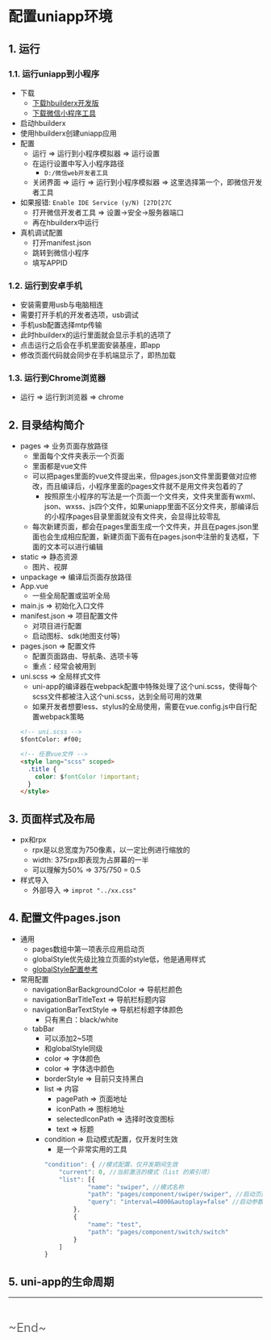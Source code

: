 # 配置uniapp环境
<ClientOnly>
  <Valine></Valine>
</ClientOnly>

## 1. 运行
### 1.1. 运行uniapp到小程序
- 下载
  - [下载hbuilderx开发版](https://www.dcloud.io/hbuilderx.html)
  - [下载微信小程序工具](https://developers.weixin.qq.com/miniprogram/dev/devtools/download.html)
- 启动hbuilderx
- 使用hbuilderx创建uniapp应用
- 配置
  - 运行 => 运行到小程序模拟器 => 运行设置
  - 在运行设置中写入小程序路径
    - `D:/微信web开发者工具`
  - 关闭界面 => 运行 => 运行到小程序模拟器 => 这里选择第一个，即微信开发者工具
- 如果报错: `Enable IDE Service (y/N) [27D[27C`
  - 打开微信开发者工具 => 设置->安全->服务器端口
  - 再在hbuilderx中运行
- 真机调试配置
  - 打开manifest.json
  - 跳转到微信小程序
  - 填写APPID

### 1.2. 运行到安卓手机
- 安装需要用usb与电脑相连
- 需要打开手机的开发者选项，usb调试
- 手机usb配置选择mtp传输
- 此时hbuilderx的运行里面就会显示手机的选项了
- 点击运行之后会在手机里面安装基座，即app
- 修改页面代码就会同步在手机端显示了，即热加载

### 1.3. 运行到Chrome浏览器
- 运行 => 运行到浏览器 => chrome

## 2. 目录结构简介
- pages => 业务页面存放路径
  - 里面每个文件夹表示一个页面
  - 里面都是vue文件
  - 可以把pages里面的vue文件提出来，但pages.json文件里面要做对应修改，而且编译后，小程序里面的pages文件就不是用文件夹包着的了
    - 按照原生小程序的写法是一个页面一个文件夹，文件夹里面有wxml、json、wxss、js四个文件，如果uniapp里面不区分文件夹，那编译后的小程序pages目录里面就没有文件夹，会显得比较零乱
  - 每次新建页面，都会在pages里面生成一个文件夹，并且在pages.json里面也会生成相应配置，新建页面下面有在pages.json中注册的复选框，下面的文本可以进行编辑
- static => 静态资源
  - 图片、视屏
- unpackage => 编译后页面存放路径
- App.vue
  - 一些全局配置或监听全局
- main.js => 初始化入口文件
- manifest.json => 项目配置文件
  - 对项目进行配置
  - 启动图标、sdk(地图支付等)
- pages.json => 配置文件
  - 配置页面路由、导航条、选项卡等
  - 重点：经常会被用到
- uni.scss => 全局样式文件
  - uni-app的编译器在webpack配置中特殊处理了这个uni.scss，使得每个scss文件都被注入这个uni.scss，达到全局可用的效果
  - 如果开发者想要less、stylus的全局使用，需要在vue.config.js中自行配置webpack策略
  ```html
  <!-- uni.scss -->
  $fontColor: #f00;

  <!-- 任意vue文件 -->
  <style lang="scss" scoped>
    .title {
      color: $fontColor !important;
    }
  </style>
  ```

## 3. 页面样式及布局
- px和rpx
  - rpx是以总宽度为750像素，以一定比例进行缩放的
  - width: 375rpx即表现为占屏幕的一半
  - 可以理解为50% => 375/750 = 0.5
- 样式导入
  - 外部导入 => `improt "../xx.css"`

## 4. 配置文件pages.json
- 通用
  - pages数组中第一项表示应用启动页
  - globalStyle优先级比独立页面的style低，他是通用样式
  - [globalStyle配置参考](https://uniapp.dcloud.io/collocation/pages?id=globalstyle)
- 常用配置
  - navigationBarBackgroundColor => 导航栏颜色
  - navigationBarTitleText => 导航栏标题内容
  - navigationBarTextStyle => 导航栏标题字体颜色
    - 只有黑白：black/white
  - tabBar
    - 可以添加2~5项
    - 和globalStyle同级
    - color => 字体颜色
    - color => 字体选中颜色
    - borderStyle => 目前只支持黑白
    - list => 内容
      - pagePath => 页面地址
      - iconPath => 图标地址
      - selectedIconPath => 选择时改变图标
      - text => 标题
    - condition => 启动模式配置，仅开发时生效
      - 是一个非常实用的工具
      ```js
      "condition": { //模式配置，仅开发期间生效
          "current": 0, //当前激活的模式（list 的索引项）
          "list": [{
                  "name": "swiper", //模式名称
                  "path": "pages/component/swiper/swiper", //启动页面，必选
                  "query": "interval=4000&autoplay=false" //启动参数，在页面的onLoad函数里面得到。
              },
              {
                  "name": "test",
                  "path": "pages/component/switch/switch"
              }
          ]
      }
      ```

## 5. uni-app的生命周期


---
<br />

<font color="#666" size="5">\~End~</font>